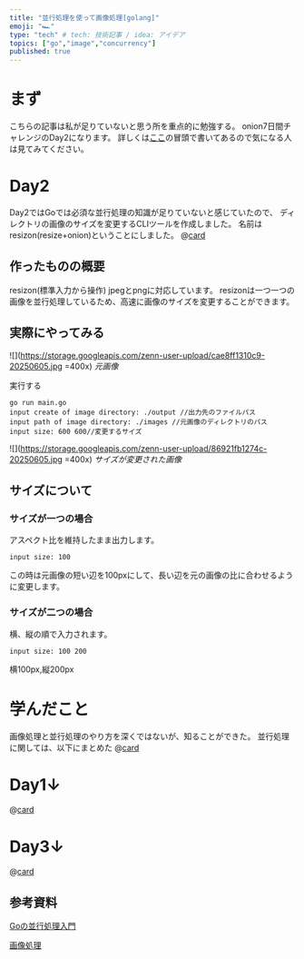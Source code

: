 ```yaml
---
title: "並行処理を使って画像処理[golang]"
emoji: "🏎️"
type: "tech" # tech: 技術記事 / idea: アイデア
topics: ["go","image","concurrency"]
published: true
---
```


# まず
こちらの記事は私が足りていないと思う所を重点的に勉強する。
onion7日間チャレンジのDay2になります。
詳しくは[ここ](https://zenn.dev/onion0904/articles/ff700890522030)の冒頭で書いてあるので気になる人は見てみてください。


# Day2
Day2ではGoでは必須な並行処理の知識が足りていないと感じていたので、
ディレクトリの画像のサイズを変更するCLIツールを作成しました。
名前はresizon(resize+onion)ということにしました。
@[card](https://github.com/onion0904/day-two-concurrency)

## 作ったものの概要 
resizon(標準入力から操作)
jpegとpngに対応しています。
resizonは一つ一つの画像を並行処理しているため、高速に画像のサイズを変更することができます。


## 実際にやってみる
![](https://storage.googleapis.com/zenn-user-upload/cae8ff1310c9-20250605.jpg =400x)
*元画像*

実行する
```
go run main.go
input create of image directory: ./output //出力先のファイルパス
input path of image directory: ./images //元画像のディレクトリのパス
input size: 600 600//変更するサイズ
```

![](https://storage.googleapis.com/zenn-user-upload/86921fb1274c-20250605.jpg =400x)
*サイズが変更された画像*


## サイズについて
### サイズが一つの場合

アスペクト比を維持したまま出力します。
```
input size: 100
```
この時は元画像の短い辺を100pxにして、長い辺を元の画像の比に合わせるように変更します。

### サイズが二つの場合
横、縦の順で入力されます。
```
input size: 100 200
```
横100px,縦200px


# 学んだこと
画像処理と並行処理のやり方を深くではないが、知ることができた。
並行処理に関しては、以下にまとめた
@[card](https://github.com/onion0904/day-two-concurrency/tree/main/docs)



# Day1↓
@[card](https://zenn.dev/onion0904/articles/ff700890522030)

# Day3↓
@[card](https://zenn.dev/onion0904/articles/1c441df9070736)

## 参考資料
[Goの並行処理入門](https://tech.yappli.io/entry/goroutine-base)

[画像処理](https://blanktar.jp/blog/2024/01/golang-resize-image)